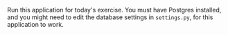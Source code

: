 Run this application for today's exercise.  You must have Postgres installed,
and you might need to edit the database settings in `settings.py`, for
this application to work.
